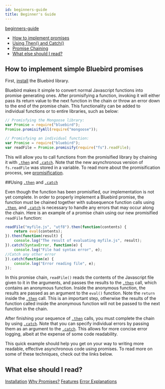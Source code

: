 ```yaml
---
id: beginners-guide
title: Beginner's Guide
---
```


[beginners-guide](unfinished-article)
- [How to implement promises](#how-to-implement)
- [Using Then() and Catch()](#then-and-catch)
- [Promise Chaining](#chaining)
- [What else should I read?](#what-else)


## How to implement simple Bluebird promises

First, [install](install.html) the Bluebird library.

Bluebird makes it simple to convert normal Javascript functions into promise generating ones. After promisifying a function, invoking it will either pass its return value to the next function in the chain or throw an error down to the end of the promise chain. This functionality can be added to individual functions or to entire libraries, such as below:

```js
// Promisfying the Mongoose library:
var Promise = require("bluebird");
Promise.promisifyAll(require("mongoose"));
```
```js
// Promisfying an individual function:
var Promise = require("bluebird");
var readFile = Promise.promisify(require("fs").readFile);
```

This will allow you to call functions from the promisified library by chaining it with [`.then`](.) and [`.catch`](.). Note that the new asynchronous version of `fs.readFile` was stored in a variable. To read more about the promisification process, see [promisification](api/promisification.html).

##Using [`.then`](.) and [`.catch`](.)

Even though the function has been promisified, our implementation is not yet complete. In order to properly implement a Bluebird promise, the function must be chained together with subsequence function calls using [`.then`](.), and [`.catch`](.) is necessary to handle any errors that may occur along the chain. Here is an example of a promise chain using our new promisified `readFile` function:

```js
readFile("myfile.js", "utf8").then(function(contents) {
    return eval(contents);
}).then(function(result) {
    console.log("The result of evaluating myfile.js", result);
}).catch(SyntaxError, function(e) {
    console.log("File had syntax error", e);
//Catch any other error
}).catch(function(e) {
    console.log("Error reading file", e);
});
```

In this promise chain, `readFile()` reads the contents of the Javascript file given to it in the arguments, and passes the results to the [`.then`](.) call, which contains an anonymous function. Inside the anonymous function, the results are passed as an argument to the `eval()` function. Note the `return` inside the [`.then`](.) call. This is an important step, otherwise the results of the function called inside the anonymous function will not be passed to the next function in the chain.

After finishing your sequence of [`.then`](.) calls, you must complete the chain by using [`.catch`](.). Note that you can specify individual errors by passing them as an argument to the [`.catch`](.). This allows for more concise error logging, albeit at the expense of some code readability.

This quick example should help you get on your way to writing more readable, effective asynchronous code using promises. To read more on some of these techniques, check out the links below.

## What else should I read?
[Installation](install.html)
[Why Promises?](why-promises.html)
[Features](features.html)
[Error Explanations](error-explanations.html)